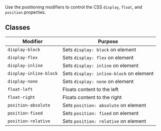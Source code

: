 Use the positioning modifiers to control the CSS `display`, `float`, and `position` properties.

## Classes

Modifier | Purpose
---------|--------
`display-block` | Sets `display: block` on element
`display-flex` | Sets `display: flex` on element
`display-inline` | Sets `display: inline` on element
`display-inline-block` | Sets `display: inline-block` on element
`display-none` | Sets `display: none` on element
`float-left` | Floats content to the left
`float-right` | Floats content to the right
`position-absolute` | Sets `position: absolute` on element
`position-fixed` | Sets `position: fixed` on element
`position-relative` | Sets `position: relative` on element